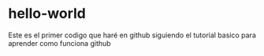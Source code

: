 # hello-world
Este es el primer codigo que haré en github siguiendo el tutorial basico para aprender como funciona github
